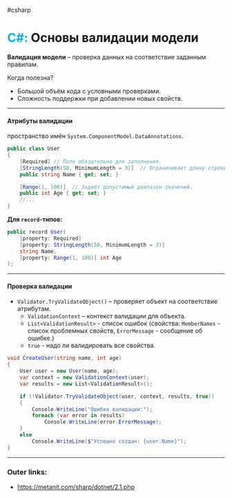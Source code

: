 #csharp
# <font color="#00b0f0">C#:</font> Основы валидации модели


**Валидация модели** – проверка данных на соответствие заданным правилам.  

Когда полезна?
- Большой объём кода с условными проверками.  
- Сложность поддержки при добавлении новых свойств.  

---
#### **Атрибуты валидации**   
пространство имён `System.ComponentModel.DataAnnotations`. 

```csharp
public class User  
{  
    [Required] // Поле обязательно для заполнения.
    [StringLength(50, MinimumLength = 3)]  // Ограничивает длину строки.
    public string Name { get; set; }  

    [Range(1, 100)]  // Задаёт допустимый диапазон значений. 
    public int Age { get; set; }  
	//...
}  
```  

**Для `record`-типов:**  
```csharp
public record User(  
    [property: Required]  
    [property: StringLength(50, MinimumLength = 3)]  
    string Name,  
    [property: Range(1, 100)] int Age  
);  
```  

---

#### **Проверка валидации**  

- `Validator.TryValidateObject()` – проверяет объект на соответствие атрибутам.  
	- `ValidationContext` – контекст валидации для объекта.
	- `List<ValidationResult>` - список ошибок (свойства: `MemberNames` - список проблемных свойств, `ErrorMessage` - сообщение об ошибке.)
	- `true` - надо ли валидировать все свойства.
```csharp
void CreateUser(string name, int age)  
{  
    User user = new User(name, age);  
    var context = new ValidationContext(user);  
    var results = new List<ValidationResult>();  

    if (!Validator.TryValidateObject(user, context, results, true))  
    {  
        Console.WriteLine("Ошибка валидации:");  
        foreach (var error in results)  
            Console.WriteLine(error.ErrorMessage);  
    }  
    else  
        Console.WriteLine($"Успешно создан: {user.Name}");  
}  
```  

---
### Outer links:
- https://metanit.com/sharp/dotnet/2.1.php